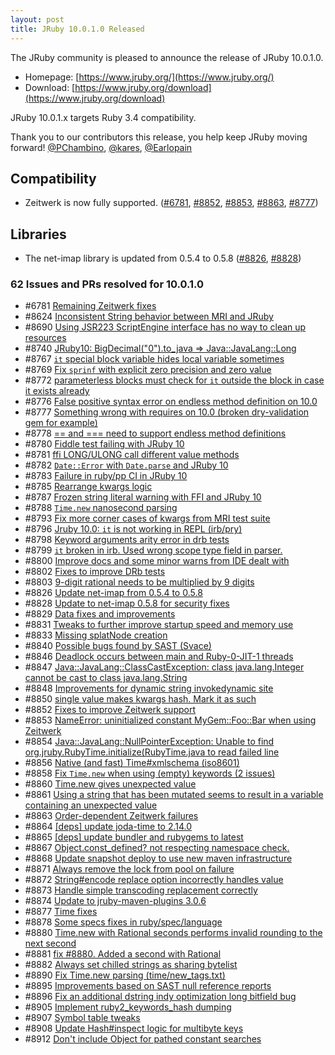 ```yaml
---
layout: post
title: JRuby 10.0.1.0 Released
---
```


The JRuby community is pleased to announce the release of JRuby 10.0.1.0.

* Homepage: [https://www.jruby.org/](https://www.jruby.org/)
* Download: [https://www.jruby.org/download](https://www.jruby.org/download)

JRuby 10.0.1.x targets Ruby 3.4 compatibility.

Thank you to our contributors this release, you help keep JRuby moving forward! [@PChambino], [@kares], [@Earlopain]

Compatibility
-------------

- Zeitwerk is now fully supported. ([#6781], [#8852], [#8853], [#8863], [#8777])

Libraries
---------

- The net-imap library is updated from 0.5.4 to 0.5.8 ([#8826], [#8828])

### 62 Issues and PRs resolved for 10.0.1.0

- #6781 [Remaining Zeitwerk fixes][#6781]
- #8624 [Inconsistent String behavior between MRI and JRuby][#8624]
- #8690 [Using JSR223 ScriptEngine interface has no way to clean up resources][#8690]
- #8740 [JRuby10: BigDecimal("0").to_java => Java::JavaLang::Long][#8740]
- #8767 [`it` special block variable hides local variable sometimes][#8767]
- #8769 [Fix `sprinf` with explicit zero precision and zero value][#8769]
- #8772 [parameterless blocks must check for `it` outside the block in case it exists already][#8772]
- #8776 [False positive syntax error on endless method definition on 10.0][#8776]
- #8777 [Something wrong with requires on 10.0 (broken dry-validation gem for example)][#8777]
- #8778 [== and === need to support endless method definitions][#8778]
- #8780 [Fiddle test failing with JRuby 10][#8780]
- #8781 [ffi LONG/ULONG call different value methods][#8781]
- #8782 [`Date::Error` with `Date.parse` and JRuby 10][#8782]
- #8783 [Failure in ruby/pp CI in JRuby 10][#8783]
- #8785 [Rearrange kwargs logic][#8785]
- #8787 [Frozen string literal warning with FFI and JRuby 10][#8787]
- #8788 [`Time.new` nanosecond parsing][#8788]
- #8793 [Fix more corner cases of kwargs from MRI test suite][#8793]
- #8796 [Jruby 10.0: `it` is not working in REPL (irb/pry)][#8796]
- #8798 [Keyword arguments arity error in drb tests][#8798]
- #8799 [`it` broken in irb. Used wrong scope type field in parser.][#8799]
- #8800 [Improve docs and some minor warns from IDE dealt with][#8800]
- #8802 [Fixes to improve DRb tests][#8802]
- #8803 [9-digit rational needs to be multiplied by 9 digits][#8803]
- #8826 [Update net-imap from 0.5.4 to 0.5.8][#8826]
- #8828 [Update to net-imap 0.5.8 for security fixes][#8828]
- #8829 [Data fixes and improvements][#8829]
- #8831 [Tweaks to further improve startup speed and memory use][#8831]
- #8833 [Missing splatNode creation][#8833]
- #8840 [Possible bugs found by SAST (Svace)][#8840]
- #8846 [Deadlock occurs between main and Ruby-0-JIT-1 threads][#8846]
- #8847 [Java::JavaLang::ClassCastException: class java.lang.Integer cannot be cast to class java.lang.String][#8847]
- #8848 [Improvements for dynamic string invokedynamic site][#8848]
- #8850 [single value makes kwargs hash.  Mark it as such][#8850]
- #8852 [Fixes to improve Zeitwerk support][#8852]
- #8853 [NameError: uninitialized constant MyGem::Foo::Bar when using Zeitwerk][#8853]
- #8854 [Java::JavaLang::NullPointerException: Unable to find org.jruby.RubyTime.initialize(RubyTime.java to read failed line][#8854]
- #8856 [Native (and fast) Time#xmlschema (iso8601)][#8856]
- #8858 [Fix `Time.new` when using (empty) keywords (2 issues)][#8858]
- #8860 [Time.new gives unexpected value][#8860]
- #8861 [Using a string that has been mutated seems to result in a variable containing an unexpected value][#8861]
- #8863 [Order-dependent Zeitwerk failures][#8863]
- #8864 [[deps] update joda-time to 2.14.0][#8864]
- #8865 [[deps] update bundler and rubygems to latest][#8865]
- #8867 [Object.const_defined? not respecting namespace check.][#8867]
- #8868 [Update snapshot deploy to use new maven infrastructure][#8868]
- #8871 [Always remove the lock from pool on failure][#8871]
- #8872 [String#encode replace option incorrectly handles value][#8872]
- #8873 [Handle simple transcoding replacement correctly][#8873]
- #8874 [Update to jruby-maven-plugins 3.0.6][#8874]
- #8877 [Time fixes][#8877]
- #8878 [Some specs fixes in ruby/spec/language][#8878]
- #8880 [Time.new with Rational seconds performs invalid rounding to the next second][#8880]
- #8881 [fix #8880.  Added a second with Rational][#8881]
- #8882 [Always set chilled strings as sharing bytelist][#8882]
- #8890 [Fix Time.new parsing (time/new_tags.txt)][#8890]
- #8895 [Improvements based on SAST null reference reports][#8895]
- #8896 [Fix an additional dstring indy optimization long bitfield bug][#8896]
- #8905 [Implement ruby2_keywords_hash dumping][#8905]
- #8907 [Symbol table tweaks][#8907]
- #8908 [Update Hash#inspect logic for multibyte keys][#8908]
- #8912 [Don't include Object for pathed constant searches][#8912]

[#6781]:https://github.com/jruby/jruby/issues/6781
[#8624]:https://github.com/jruby/jruby/issues/8624
[#8690]:https://github.com/jruby/jruby/issues/8690
[#8740]:https://github.com/jruby/jruby/issues/8740
[#8767]:https://github.com/jruby/jruby/issues/8767
[#8769]:https://github.com/jruby/jruby/pull/8769
[#8772]:https://github.com/jruby/jruby/pull/8772
[#8776]:https://github.com/jruby/jruby/issues/8776
[#8777]:https://github.com/jruby/jruby/issues/8777
[#8778]:https://github.com/jruby/jruby/pull/8778
[#8780]:https://github.com/jruby/jruby/issues/8780
[#8781]:https://github.com/jruby/jruby/pull/8781
[#8782]:https://github.com/jruby/jruby/issues/8782
[#8783]:https://github.com/jruby/jruby/issues/8783
[#8785]:https://github.com/jruby/jruby/pull/8785
[#8787]:https://github.com/jruby/jruby/issues/8787
[#8788]:https://github.com/jruby/jruby/issues/8788
[#8793]:https://github.com/jruby/jruby/pull/8793
[#8796]:https://github.com/jruby/jruby/issues/8796
[#8798]:https://github.com/jruby/jruby/issues/8798
[#8799]:https://github.com/jruby/jruby/pull/8799
[#8800]:https://github.com/jruby/jruby/pull/8800
[#8802]:https://github.com/jruby/jruby/pull/8802
[#8803]:https://github.com/jruby/jruby/pull/8803
[#8826]:https://github.com/jruby/jruby/issues/8826
[#8828]:https://github.com/jruby/jruby/pull/8828
[#8829]:https://github.com/jruby/jruby/pull/8829
[#8831]:https://github.com/jruby/jruby/pull/8831
[#8833]:https://github.com/jruby/jruby/pull/8833
[#8840]:https://github.com/jruby/jruby/issues/8840
[#8846]:https://github.com/jruby/jruby/issues/8846
[#8847]:https://github.com/jruby/jruby/issues/8847
[#8848]:https://github.com/jruby/jruby/pull/8848
[#8850]:https://github.com/jruby/jruby/pull/8850
[#8852]:https://github.com/jruby/jruby/pull/8852
[#8853]:https://github.com/jruby/jruby/issues/8853
[#8854]:https://github.com/jruby/jruby/issues/8854
[#8856]:https://github.com/jruby/jruby/pull/8856
[#8858]:https://github.com/jruby/jruby/pull/8858
[#8860]:https://github.com/jruby/jruby/issues/8860
[#8861]:https://github.com/jruby/jruby/issues/8861
[#8863]:https://github.com/jruby/jruby/issues/8863
[#8864]:https://github.com/jruby/jruby/pull/8864
[#8865]:https://github.com/jruby/jruby/pull/8865
[#8867]:https://github.com/jruby/jruby/issues/8867
[#8868]:https://github.com/jruby/jruby/pull/8868
[#8871]:https://github.com/jruby/jruby/pull/8871
[#8872]:https://github.com/jruby/jruby/issues/8872
[#8873]:https://github.com/jruby/jruby/pull/8873
[#8874]:https://github.com/jruby/jruby/pull/8874
[#8877]:https://github.com/jruby/jruby/pull/8877
[#8878]:https://github.com/jruby/jruby/pull/8878
[#8880]:https://github.com/jruby/jruby/issues/8880
[#8881]:https://github.com/jruby/jruby/pull/8881
[#8882]:https://github.com/jruby/jruby/pull/8882
[#8890]:https://github.com/jruby/jruby/pull/8890
[#8895]:https://github.com/jruby/jruby/pull/8895
[#8896]:https://github.com/jruby/jruby/pull/8896
[#8905]:https://github.com/jruby/jruby/pull/8905
[#8907]:https://github.com/jruby/jruby/pull/8907
[#8908]:https://github.com/jruby/jruby/pull/8908
[#8912]:https://github.com/jruby/jruby/pull/8912

[@PChambino]:https://github.com/PChambino
[@kares]:https://github.com/kares
[@Earlopain]:https://github.com/Earlopain
